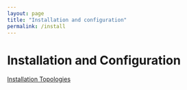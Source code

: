 ```yaml
---
layout: page
title: "Installation and configuration"
permalink: /install
---
```


# Installation and Configuration

[Installation Topologies](Installation_Topologies)
